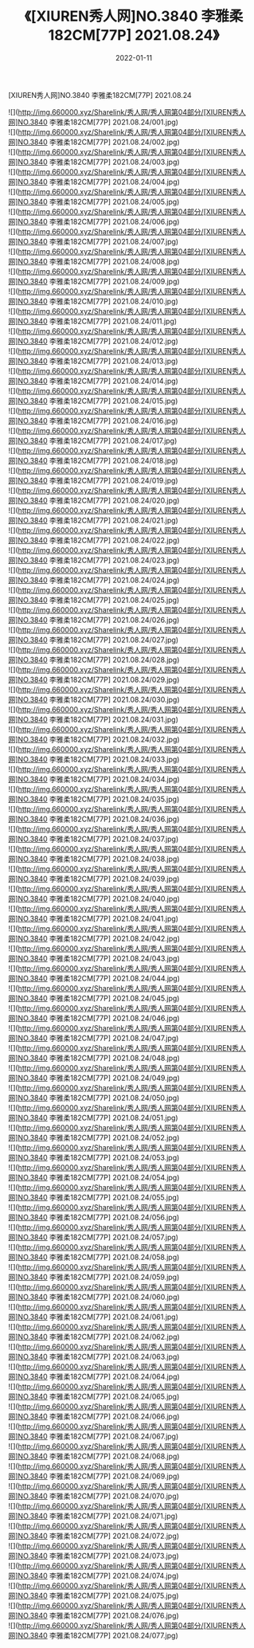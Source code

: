 ﻿---
layout: post
title:  《[XIUREN秀人网]NO.3840 李雅柔182CM[77P] 2021.08.24》
date:   2022-01-11
img: http://img.660000.xyz/Sharelink/秀人网/秀人网第04部分/[XIUREN秀人网]NO.3840 李雅柔182CM[77P] 2021.08.24/000.jpg
categories: [美女, 清纯, 唯美]
---

[XIUREN秀人网]NO.3840 李雅柔182CM[77P] 2021.08.24

 ![](http://img.660000.xyz/Sharelink/秀人网/秀人网第04部分/[XIUREN秀人网]NO.3840 李雅柔182CM[77P] 2021.08.24/001.jpg) <br>![](http://img.660000.xyz/Sharelink/秀人网/秀人网第04部分/[XIUREN秀人网]NO.3840 李雅柔182CM[77P] 2021.08.24/002.jpg) <br>![](http://img.660000.xyz/Sharelink/秀人网/秀人网第04部分/[XIUREN秀人网]NO.3840 李雅柔182CM[77P] 2021.08.24/003.jpg) <br>![](http://img.660000.xyz/Sharelink/秀人网/秀人网第04部分/[XIUREN秀人网]NO.3840 李雅柔182CM[77P] 2021.08.24/004.jpg) <br>![](http://img.660000.xyz/Sharelink/秀人网/秀人网第04部分/[XIUREN秀人网]NO.3840 李雅柔182CM[77P] 2021.08.24/005.jpg) <br>![](http://img.660000.xyz/Sharelink/秀人网/秀人网第04部分/[XIUREN秀人网]NO.3840 李雅柔182CM[77P] 2021.08.24/006.jpg) <br>![](http://img.660000.xyz/Sharelink/秀人网/秀人网第04部分/[XIUREN秀人网]NO.3840 李雅柔182CM[77P] 2021.08.24/007.jpg) <br>![](http://img.660000.xyz/Sharelink/秀人网/秀人网第04部分/[XIUREN秀人网]NO.3840 李雅柔182CM[77P] 2021.08.24/008.jpg) <br>![](http://img.660000.xyz/Sharelink/秀人网/秀人网第04部分/[XIUREN秀人网]NO.3840 李雅柔182CM[77P] 2021.08.24/009.jpg) <br>![](http://img.660000.xyz/Sharelink/秀人网/秀人网第04部分/[XIUREN秀人网]NO.3840 李雅柔182CM[77P] 2021.08.24/010.jpg) <br>![](http://img.660000.xyz/Sharelink/秀人网/秀人网第04部分/[XIUREN秀人网]NO.3840 李雅柔182CM[77P] 2021.08.24/011.jpg) <br>![](http://img.660000.xyz/Sharelink/秀人网/秀人网第04部分/[XIUREN秀人网]NO.3840 李雅柔182CM[77P] 2021.08.24/012.jpg) <br>![](http://img.660000.xyz/Sharelink/秀人网/秀人网第04部分/[XIUREN秀人网]NO.3840 李雅柔182CM[77P] 2021.08.24/013.jpg) <br>![](http://img.660000.xyz/Sharelink/秀人网/秀人网第04部分/[XIUREN秀人网]NO.3840 李雅柔182CM[77P] 2021.08.24/014.jpg) <br>![](http://img.660000.xyz/Sharelink/秀人网/秀人网第04部分/[XIUREN秀人网]NO.3840 李雅柔182CM[77P] 2021.08.24/015.jpg) <br>![](http://img.660000.xyz/Sharelink/秀人网/秀人网第04部分/[XIUREN秀人网]NO.3840 李雅柔182CM[77P] 2021.08.24/016.jpg) <br>![](http://img.660000.xyz/Sharelink/秀人网/秀人网第04部分/[XIUREN秀人网]NO.3840 李雅柔182CM[77P] 2021.08.24/017.jpg) <br>![](http://img.660000.xyz/Sharelink/秀人网/秀人网第04部分/[XIUREN秀人网]NO.3840 李雅柔182CM[77P] 2021.08.24/018.jpg) <br>![](http://img.660000.xyz/Sharelink/秀人网/秀人网第04部分/[XIUREN秀人网]NO.3840 李雅柔182CM[77P] 2021.08.24/019.jpg) <br>![](http://img.660000.xyz/Sharelink/秀人网/秀人网第04部分/[XIUREN秀人网]NO.3840 李雅柔182CM[77P] 2021.08.24/020.jpg) <br>![](http://img.660000.xyz/Sharelink/秀人网/秀人网第04部分/[XIUREN秀人网]NO.3840 李雅柔182CM[77P] 2021.08.24/021.jpg) <br>![](http://img.660000.xyz/Sharelink/秀人网/秀人网第04部分/[XIUREN秀人网]NO.3840 李雅柔182CM[77P] 2021.08.24/022.jpg) <br>![](http://img.660000.xyz/Sharelink/秀人网/秀人网第04部分/[XIUREN秀人网]NO.3840 李雅柔182CM[77P] 2021.08.24/023.jpg) <br>![](http://img.660000.xyz/Sharelink/秀人网/秀人网第04部分/[XIUREN秀人网]NO.3840 李雅柔182CM[77P] 2021.08.24/024.jpg) <br>![](http://img.660000.xyz/Sharelink/秀人网/秀人网第04部分/[XIUREN秀人网]NO.3840 李雅柔182CM[77P] 2021.08.24/025.jpg) <br>![](http://img.660000.xyz/Sharelink/秀人网/秀人网第04部分/[XIUREN秀人网]NO.3840 李雅柔182CM[77P] 2021.08.24/026.jpg) <br>![](http://img.660000.xyz/Sharelink/秀人网/秀人网第04部分/[XIUREN秀人网]NO.3840 李雅柔182CM[77P] 2021.08.24/027.jpg) <br>![](http://img.660000.xyz/Sharelink/秀人网/秀人网第04部分/[XIUREN秀人网]NO.3840 李雅柔182CM[77P] 2021.08.24/028.jpg) <br>![](http://img.660000.xyz/Sharelink/秀人网/秀人网第04部分/[XIUREN秀人网]NO.3840 李雅柔182CM[77P] 2021.08.24/029.jpg) <br>![](http://img.660000.xyz/Sharelink/秀人网/秀人网第04部分/[XIUREN秀人网]NO.3840 李雅柔182CM[77P] 2021.08.24/030.jpg) <br>![](http://img.660000.xyz/Sharelink/秀人网/秀人网第04部分/[XIUREN秀人网]NO.3840 李雅柔182CM[77P] 2021.08.24/031.jpg) <br>![](http://img.660000.xyz/Sharelink/秀人网/秀人网第04部分/[XIUREN秀人网]NO.3840 李雅柔182CM[77P] 2021.08.24/032.jpg) <br>![](http://img.660000.xyz/Sharelink/秀人网/秀人网第04部分/[XIUREN秀人网]NO.3840 李雅柔182CM[77P] 2021.08.24/033.jpg) <br>![](http://img.660000.xyz/Sharelink/秀人网/秀人网第04部分/[XIUREN秀人网]NO.3840 李雅柔182CM[77P] 2021.08.24/034.jpg) <br>![](http://img.660000.xyz/Sharelink/秀人网/秀人网第04部分/[XIUREN秀人网]NO.3840 李雅柔182CM[77P] 2021.08.24/035.jpg) <br>![](http://img.660000.xyz/Sharelink/秀人网/秀人网第04部分/[XIUREN秀人网]NO.3840 李雅柔182CM[77P] 2021.08.24/036.jpg) <br>![](http://img.660000.xyz/Sharelink/秀人网/秀人网第04部分/[XIUREN秀人网]NO.3840 李雅柔182CM[77P] 2021.08.24/037.jpg) <br>![](http://img.660000.xyz/Sharelink/秀人网/秀人网第04部分/[XIUREN秀人网]NO.3840 李雅柔182CM[77P] 2021.08.24/038.jpg) <br>![](http://img.660000.xyz/Sharelink/秀人网/秀人网第04部分/[XIUREN秀人网]NO.3840 李雅柔182CM[77P] 2021.08.24/039.jpg) <br>![](http://img.660000.xyz/Sharelink/秀人网/秀人网第04部分/[XIUREN秀人网]NO.3840 李雅柔182CM[77P] 2021.08.24/040.jpg) <br>![](http://img.660000.xyz/Sharelink/秀人网/秀人网第04部分/[XIUREN秀人网]NO.3840 李雅柔182CM[77P] 2021.08.24/041.jpg) <br>![](http://img.660000.xyz/Sharelink/秀人网/秀人网第04部分/[XIUREN秀人网]NO.3840 李雅柔182CM[77P] 2021.08.24/042.jpg) <br>![](http://img.660000.xyz/Sharelink/秀人网/秀人网第04部分/[XIUREN秀人网]NO.3840 李雅柔182CM[77P] 2021.08.24/043.jpg) <br>![](http://img.660000.xyz/Sharelink/秀人网/秀人网第04部分/[XIUREN秀人网]NO.3840 李雅柔182CM[77P] 2021.08.24/044.jpg) <br>![](http://img.660000.xyz/Sharelink/秀人网/秀人网第04部分/[XIUREN秀人网]NO.3840 李雅柔182CM[77P] 2021.08.24/045.jpg) <br>![](http://img.660000.xyz/Sharelink/秀人网/秀人网第04部分/[XIUREN秀人网]NO.3840 李雅柔182CM[77P] 2021.08.24/046.jpg) <br>![](http://img.660000.xyz/Sharelink/秀人网/秀人网第04部分/[XIUREN秀人网]NO.3840 李雅柔182CM[77P] 2021.08.24/047.jpg) <br>![](http://img.660000.xyz/Sharelink/秀人网/秀人网第04部分/[XIUREN秀人网]NO.3840 李雅柔182CM[77P] 2021.08.24/048.jpg) <br>![](http://img.660000.xyz/Sharelink/秀人网/秀人网第04部分/[XIUREN秀人网]NO.3840 李雅柔182CM[77P] 2021.08.24/049.jpg) <br>![](http://img.660000.xyz/Sharelink/秀人网/秀人网第04部分/[XIUREN秀人网]NO.3840 李雅柔182CM[77P] 2021.08.24/050.jpg) <br>![](http://img.660000.xyz/Sharelink/秀人网/秀人网第04部分/[XIUREN秀人网]NO.3840 李雅柔182CM[77P] 2021.08.24/051.jpg) <br>![](http://img.660000.xyz/Sharelink/秀人网/秀人网第04部分/[XIUREN秀人网]NO.3840 李雅柔182CM[77P] 2021.08.24/052.jpg) <br>![](http://img.660000.xyz/Sharelink/秀人网/秀人网第04部分/[XIUREN秀人网]NO.3840 李雅柔182CM[77P] 2021.08.24/053.jpg) <br>![](http://img.660000.xyz/Sharelink/秀人网/秀人网第04部分/[XIUREN秀人网]NO.3840 李雅柔182CM[77P] 2021.08.24/054.jpg) <br>![](http://img.660000.xyz/Sharelink/秀人网/秀人网第04部分/[XIUREN秀人网]NO.3840 李雅柔182CM[77P] 2021.08.24/055.jpg) <br>![](http://img.660000.xyz/Sharelink/秀人网/秀人网第04部分/[XIUREN秀人网]NO.3840 李雅柔182CM[77P] 2021.08.24/056.jpg) <br>![](http://img.660000.xyz/Sharelink/秀人网/秀人网第04部分/[XIUREN秀人网]NO.3840 李雅柔182CM[77P] 2021.08.24/057.jpg) <br>![](http://img.660000.xyz/Sharelink/秀人网/秀人网第04部分/[XIUREN秀人网]NO.3840 李雅柔182CM[77P] 2021.08.24/058.jpg) <br>![](http://img.660000.xyz/Sharelink/秀人网/秀人网第04部分/[XIUREN秀人网]NO.3840 李雅柔182CM[77P] 2021.08.24/059.jpg) <br>![](http://img.660000.xyz/Sharelink/秀人网/秀人网第04部分/[XIUREN秀人网]NO.3840 李雅柔182CM[77P] 2021.08.24/060.jpg) <br>![](http://img.660000.xyz/Sharelink/秀人网/秀人网第04部分/[XIUREN秀人网]NO.3840 李雅柔182CM[77P] 2021.08.24/061.jpg) <br>![](http://img.660000.xyz/Sharelink/秀人网/秀人网第04部分/[XIUREN秀人网]NO.3840 李雅柔182CM[77P] 2021.08.24/062.jpg) <br>![](http://img.660000.xyz/Sharelink/秀人网/秀人网第04部分/[XIUREN秀人网]NO.3840 李雅柔182CM[77P] 2021.08.24/063.jpg) <br>![](http://img.660000.xyz/Sharelink/秀人网/秀人网第04部分/[XIUREN秀人网]NO.3840 李雅柔182CM[77P] 2021.08.24/064.jpg) <br>![](http://img.660000.xyz/Sharelink/秀人网/秀人网第04部分/[XIUREN秀人网]NO.3840 李雅柔182CM[77P] 2021.08.24/065.jpg) <br>![](http://img.660000.xyz/Sharelink/秀人网/秀人网第04部分/[XIUREN秀人网]NO.3840 李雅柔182CM[77P] 2021.08.24/066.jpg) <br>![](http://img.660000.xyz/Sharelink/秀人网/秀人网第04部分/[XIUREN秀人网]NO.3840 李雅柔182CM[77P] 2021.08.24/067.jpg) <br>![](http://img.660000.xyz/Sharelink/秀人网/秀人网第04部分/[XIUREN秀人网]NO.3840 李雅柔182CM[77P] 2021.08.24/068.jpg) <br>![](http://img.660000.xyz/Sharelink/秀人网/秀人网第04部分/[XIUREN秀人网]NO.3840 李雅柔182CM[77P] 2021.08.24/069.jpg) <br>![](http://img.660000.xyz/Sharelink/秀人网/秀人网第04部分/[XIUREN秀人网]NO.3840 李雅柔182CM[77P] 2021.08.24/070.jpg) <br>![](http://img.660000.xyz/Sharelink/秀人网/秀人网第04部分/[XIUREN秀人网]NO.3840 李雅柔182CM[77P] 2021.08.24/071.jpg) <br>![](http://img.660000.xyz/Sharelink/秀人网/秀人网第04部分/[XIUREN秀人网]NO.3840 李雅柔182CM[77P] 2021.08.24/072.jpg) <br>![](http://img.660000.xyz/Sharelink/秀人网/秀人网第04部分/[XIUREN秀人网]NO.3840 李雅柔182CM[77P] 2021.08.24/073.jpg) <br>![](http://img.660000.xyz/Sharelink/秀人网/秀人网第04部分/[XIUREN秀人网]NO.3840 李雅柔182CM[77P] 2021.08.24/074.jpg) <br>![](http://img.660000.xyz/Sharelink/秀人网/秀人网第04部分/[XIUREN秀人网]NO.3840 李雅柔182CM[77P] 2021.08.24/075.jpg) <br>![](http://img.660000.xyz/Sharelink/秀人网/秀人网第04部分/[XIUREN秀人网]NO.3840 李雅柔182CM[77P] 2021.08.24/076.jpg) <br>![](http://img.660000.xyz/Sharelink/秀人网/秀人网第04部分/[XIUREN秀人网]NO.3840 李雅柔182CM[77P] 2021.08.24/077.jpg) <br>